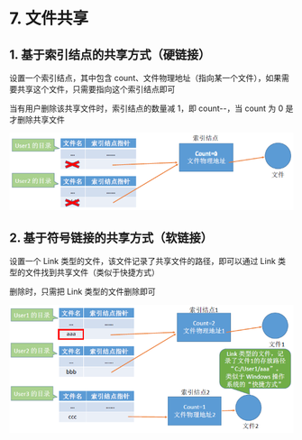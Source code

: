 # 7. 文件共享

## 1. 基于索引结点的共享方式（硬链接）

设置一个索引结点，其中包含 count、文件物理地址（指向某一个文件），如果需要共享这个文件，只需要指向这个索引结点即可

当有用户删除该共享文件时，索引结点的数量减 1，即 count--，当 count 为 0 是才删除共享文件

![](../.gitbook/assets/image%20%28100%29.png)

## 2. 基于符号链接的共享方式（软链接）

设置一个 Link 类型的文件，该文件记录了共享文件的路径，即可以通过 Link 类型的文件找到共享文件（类似于快捷方式）

删除时，只需把 Link 类型的文件删除即可

![](../.gitbook/assets/image%20%28108%29.png)


